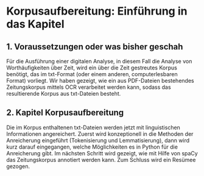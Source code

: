 # Korpusaufbereitung: Einführung in das Kapitel

## 1. Voraussetzungen oder was bisher geschah
Für die Ausführung einer digitalen Analyse, in diesem Fall die Analyse von Worthäufigkeiten über Zeit, wird ein über die Zeit gestreutes Korpus benötigt, das im txt-Format (oder einem anderen, computerlesbaren Format) vorliegt. Wir haben gezeigt, wie ein aus PDF-Dateien bestehendes Zeitungskorpus mittels OCR verarbeitet werden kann, sodass das resultierende Korpus aus txt-Dateien besteht. 

## 2. Kapitel Korpusaufbereitung
Die im Korpus enthaltenen txt-Dateien werden jetzt mit linguistischen Informationen angereichert. Zuerst wird konzeptionell in die Methoden der Anreicherung eingeführt (Tokenisierung und Lemmatisierung), dann wird kurz darauf eingegangen, welche Möglichkeiten es in Python für die Anreicherung gibt. Im nächsten Schritt wird gezeigt, wie mit Hilfe von spaCy das Zeitungskorpus annotiert werden kann. Zum Schluss wird ein Resümee gezogen.  
